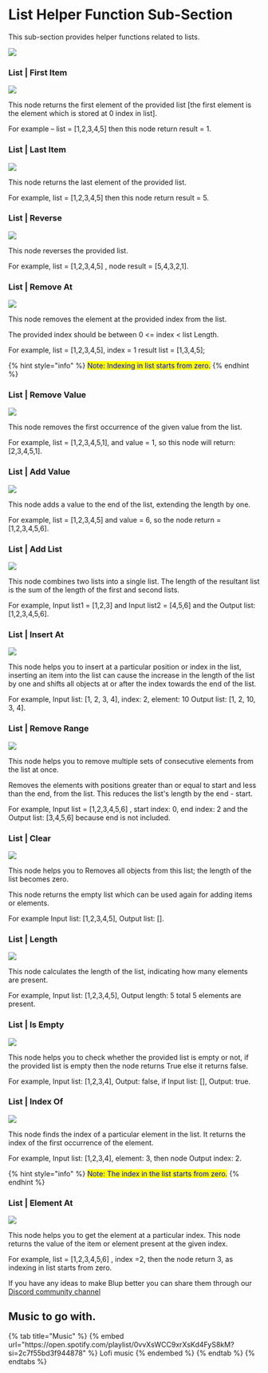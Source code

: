 # List Helper Function Sub-Section

This sub-section provides helper functions related to lists.

![](../../../.gitbook/assets/helper-list.gif)

### List | First Item

![](../../../.gitbook/assets/list-firstitem.png)

This node returns the first element of the provided list \[the first element is the element which is stored at 0 index in list].

For example – list = \[1,2,3,4,5] then this node return result = 1.

### List | Last Item

![](../../../.gitbook/assets/list-lastitem.png)

This node returns the last element of the provided list.

For example, list = \[1,2,3,4,5] then this node return result = 5.

### List | Reverse

![](../../../.gitbook/assets/list-reverse.png)

This node reverses the provided list.

For example, list = \[1,2,3,4,5] , node result = \[5,4,3,2,1].

### List | Remove At

![](../../../.gitbook/assets/list-removeat.png)

This node removes the element at the provided index from the list.

The provided index should be between 0 <= index < list Length.

For example, list = \[1,2,3,4,5], index = 1 result list = \[1,3,4,5];

{% hint style="info" %}
<mark style="color:blue;">Note: Indexing in list starts from zero.</mark>
{% endhint %}

### List | Remove Value

![](../../../.gitbook/assets/list-removevalue.png)

This node removes the first occurrence of the given value from the list.

For example, list = \[1,2,3,4,5,1], and value = 1, so this node will return: \[2,3,4,5,1].

### List | Add Value

![](../../../.gitbook/assets/list-addvalue.png)

This node adds a value to the end of the list, extending the length by one.

For example, list = \[1,2,3,4,5] and value = 6, so the node return = \[1,2,3,4,5,6].

### List | Add List

![](../../../.gitbook/assets/list-addlist.png)

This node combines two lists into a single list. The length of the resultant list is the sum of the length of the first and second lists.

For example, Input list1 = \[1,2,3] and Input list2 = \[4,5,6] and the Output list: \[1,2,3,4,5,6].

### List | Insert At

![](../../../.gitbook/assets/list-insertat.png)

This node helps you to insert at a particular position or index in the list, inserting an item into the list can cause the increase in the length of the list by one and shifts all objects at or after the index towards the end of the list.

For example, Input list: [1, 2, 3, 4], index: 2, element: 10 Output list: [1, 2, 10, 3, 4].

### List | Remove Range

![](../../../.gitbook/assets/list-removerange.png)

This node helps you to remove multiple sets of consecutive elements from the list at once.

Removes the elements with positions greater than or equal to start and less than the end, from the list. This reduces the list's length by the end - start.

For example, Input list = \[1,2,3,4,5,6] , start index: 0, end index:  2 and the Output list: \[3,4,5,6] because end is not included.

### List | Clear

![](../../../.gitbook/assets/list-clear.png)

This node helps you to Removes all objects from this list; the length of the list becomes zero.

This node returns the empty list which can be used again for adding items or elements.

For example Input list: \[1,2,3,4,5], Output list: \[].

### List | Length

![](../../../.gitbook/assets/list-length.png)

This node calculates the length of the list, indicating how many elements are present.

For example, Input list: \[1,2,3,4,5], Output length: 5 total 5 elements are present.

### List | Is Empty

![](../../../.gitbook/assets/list-isempty.png)

This node helps you to check whether the provided list is empty or not, if the provided list is empty then the node returns True else it returns false.

For example, Input list: \[1,2,3,4], Output: false, if Input list: \[], Output: true.

### List | Index Of

![](../../../.gitbook/assets/list-indexof.png)

This node finds the index of a particular element in the list. It returns the index of the first occurrence of the element.

For example, Input list: \[1,2,3,4], element: 3, then node Output index: 2.&#x20;

{% hint style="info" %}
<mark style="color:blue;">Note: The index in the list starts from zero.</mark>
{% endhint %}

### List | Element At

![](../../../.gitbook/assets/list-elementat.png)

This node helps you to get the element at a particular index. This node returns the value of the item or element present at the given index.

For example, list = \[1,2,3,4,5,6] , index =2, then the node return 3, as indexing in list starts from zero.

If you have any ideas to make Blup better you can share them through our [Discord community channel ](https://discord.com/channels/940632966093234176/965313562425823303)

## Music to go with.
 
<div class="container">
  {% tab title="Music" %}
  {% embed url="https://open.spotify.com/playlist/0vvXsWCC9xrXsKd4FyS8kM?si=2c7f55bd3f944878" %}
  Lofi music
  {% endembed %}
  {% endtab %}
  {% endtabs %}
</div>